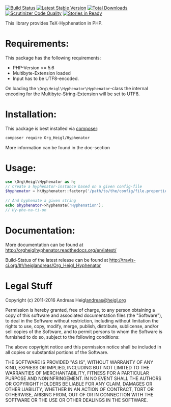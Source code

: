 [![Build Status](https://travis-ci.org/heiglandreas/Org_Heigl_Hyphenator.png?branch=master)](https://travis-ci.org/heiglandreas/Org_Heigl_Hyphenator)
[![Latest Stable Version](https://poser.pugx.org/org_heigl/hyphenator/v/stable.png)](https://packagist.org/packages/org_heigl/hyphenator)
[![Total Downloads](https://poser.pugx.org/org_heigl/hyphenator/downloads.png)](https://packagist.org/packages/org_heigl/hyphenator)
[![Scrutinizer Code Quality](https://scrutinizer-ci.com/g/heiglandreas/Org_Heigl_Hyphenator/badges/quality-score.png?b=master)](https://scrutinizer-ci.com/g/heiglandreas/Org_Heigl_Hyphenator/?branch=master)
[![Stories in Ready](https://badge.waffle.io/heiglandreas/Org_Heigl_Hyphenator.png?label=ready)](https://waffle.io/heiglandreas/Org_Heigl_Hyphenator)  

This library provides TeX-Hyphenation in PHP.

# Requirements:

This package has the following requirements:

* PHP-Version >= 5.6
* Multibyte-Extension loaded
* Input has to be UTF8-encoded.

On loading the `\Org\Heigl\Hyphenator\Hyphenator`-class the internal encoding for
the Multibyte-String-Extension will be set to UTF8.

# Installation: 
 
This package is best installed via [composer](https://getcomposer.org):

```bash
composer require Org_Heigl/Hyphenator
```

More information can be found in the doc-section

# Usage: 

```php
use \Org\Heigl\Hyphenator as h;
// Create a hyphenator-instance based on a given config-file
$hyphenator = h\Hyphenator::factory('/path/to/the/config/file.properties');
 
// And hyphenate a given string
echo $hyphenator->hyphenate('Hyphenation');
// Hy-phe-na-ti-on
```

# Documentation:
 
More documentation can be found at http://orgheiglhyphenator.readthedocs.org/en/latest/

Build-Status of the latest release can be found at http://travis-ci.org/#!/heiglandreas/Org_Heigl_Hyphenator

# Legal Stuff

Copyright (c) 2011-2016 Andreas Heigl<andreas@heigl.org>

Permission is hereby granted, free of charge, to any person obtaining a copy
of this software and associated documentation files (the "Software"), to deal
in the Software without restriction, including without limitation the rights
to use, copy, modify, merge, publish, distribute, sublicense, and/or sell
copies of the Software, and to permit persons to whom the Software is
furnished to do so, subject to the following conditions:

The above copyright notice and this permission notice shall be included in
all copies or substantial portions of the Software.

THE SOFTWARE IS PROVIDED "AS IS", WITHOUT WARRANTY OF ANY KIND, EXPRESS OR
IMPLIED, INCLUDING BUT NOT LIMITED TO THE WARRANTIES OF MERCHANTABILITY,
FITNESS FOR A PARTICULAR PURPOSE AND NONINFRINGEMENT. IN NO EVENT SHALL THE
AUTHORS OR COPYRIGHT HOLDERS BE LIABLE FOR ANY CLAIM, DAMAGES OR OTHER
LIABILITY, WHETHER IN AN ACTION OF CONTRACT, TORT OR OTHERWISE, ARISING FROM,
OUT OF OR IN CONNECTION WITH THE SOFTWARE OR THE USE OR OTHER DEALINGS IN
THE SOFTWARE.

